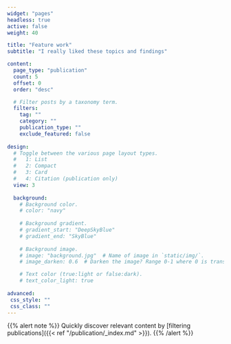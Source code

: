 ```yaml
---
widget: "pages"
headless: true
active: false
weight: 40

title: "Feature work"
subtitle: "I really liked these topics and findings"

content:
  page_type: "publication"
  count: 5
  offset: 0
  order: "desc"

  # Filter posts by a taxonomy term.
  filters:
    tag: ""
    category: ""
    publication_type: ""
    exclude_featured: false
  
design:
  # Toggle between the various page layout types.
  #   1: List
  #   2: Compact
  #   3: Card
  #   4: Citation (publication only)
  view: 3
  
  background:
    # Background color.
    # color: "navy"
    
    # Background gradient.
    # gradient_start: "DeepSkyBlue"
    # gradient_end: "SkyBlue"
    
    # Background image.
    # image: "background.jpg"  # Name of image in `static/img/`.
    # image_darken: 0.6  # Darken the image? Range 0-1 where 0 is transparent and 1 is opaque.

    # Text color (true:light or false:dark).
    # text_color_light: true  
  
advanced:
 css_style: ""
 css_class: ""
---
```


{{% alert note %}}
Quickly discover relevant content by [filtering publications]({{< ref "/publication/_index.md" >}}).
{{% /alert %}}

